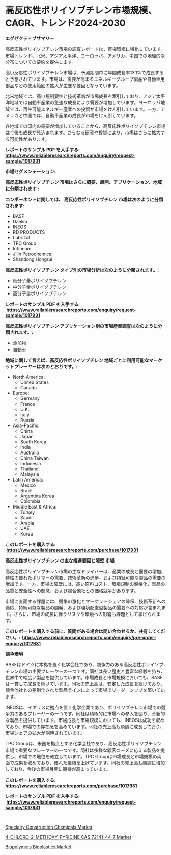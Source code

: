 <p><h1>高反応性ポリイソブチレン市場規模、CAGR、トレンド2024-2030</h1></p><p><strong>エグゼクティブサマリー</strong></p>
<p><p>高反応性ポリイソブチレン市場の調査レポートは、市場環境に特化しています。市場トレンド、北米、アジア太平洋、ヨーロッパ、アメリカ、中国での地理的な分布についての要約を提供します。</p><p>高い反応性ポリイソブチレン市場は、予測期間中に年間成長率13.1%で成長すると予想されています。市場は、需要が高まるエネルギーグループ製品や自動車用部品などの使用範囲の拡大が主要な要因となっています。</p><p>北米地域では、高い規制要件と技術革新が市場成長を牽引しており、アジア太平洋地域では自動車産業の急速な成長により需要が増加しています。ヨーロッパ地域では、再生可能エネルギー産業への投資が市場をけん引しています。一方、アメリカと中国では、自動車産業の成長が市場をけん引しています。</p><p>各地域での国内の需要が増加していることから、高反応性ポリイソブチレン市場は今後も成長が見込まれます。さらなる研究や投資により、市場はさらに拡大する可能性があります。</p></p>
<p><strong>レポートのサンプル PDF を入手する: <a href="https://www.reliableresearchreports.com/enquiry/request-sample/1017931">https://www.reliableresearchreports.com/enquiry/request-sample/1017931</a></strong></p>
<p><strong>市場セグメンテーション:</strong></p>
<p><strong> 高反応性ポリイソブチレン 市場はさらに概要、展開、アプリケーション、地域に分類されます :</strong></p>
<p><strong>コンポーネントに関しては、 高反応性ポリイソブチレン 市場は次のように分類されます: &nbsp;</strong></p>
<p><ul><li>BASF</li><li>Daelim</li><li>INEOS</li><li>RD PRODUCTS</li><li>Lubrizol</li><li>TPC Group</li><li>Infineum</li><li>Jilin Petrochemical</li><li>Shandong Hongrui</li></ul></p>
<p><strong> 高反応性ポリイソブチレン タイプ別の市場分析は次のように分類されます。:</strong></p>
<p><ul><li>低分子量ポリイソブチレン</li><li>中分子量ポリイソブチレン</li><li>高分子量ポリイソブチレン</li></ul></p>
<p><strong>レポートのサンプル PDF を入手する: &nbsp;<a href="https://www.reliableresearchreports.com/enquiry/request-sample/1017931">https://www.reliableresearchreports.com/enquiry/request-sample/1017931</a></strong></p>
<p><strong> 高反応性ポリイソブチレン アプリケーション別の市場産業調査は次のように分類されます。:</strong></p>
<p><ul><li>添加物</li><li>自動車</li></ul></p>
<p><strong>地域に関して言えば、高反応性ポリイソブチレン 地域ごとに利用可能なマーケットプレーヤーは次のとおりです。:</strong></p>
<p><ul>
    <li>
        North America:
        <ul>
            <li>United States</li>
            <li>Canada</li>
        </ul>
    </li>
    <li>
        Europe:
        <ul>
            <li>Germany</li>
            <li>France</li>
            <li>U.K.</li>
            <li>Italy</li>
            <li>Russia</li>
        </ul>
    </li>
    <li>
        Asia-Pacific:
        <ul>
            <li>China</li>
            <li>Japan</li>
            <li>South Korea</li>
            <li>India</li>
            <li>Australia</li>
            <li>China Taiwan</li>
            <li>Indonesia</li>
            <li>Thailand</li>
            <li>Malaysia</li>
        </ul>
    </li>
    <li>
        Latin America:
        <ul>
            <li>Mexico</li>
            <li>Brazil</li>
            <li>Argentina Korea</li>
            <li>Colombia</li>
        </ul>
    </li>
    <li>
        Middle East & Africa:
        <ul>
            <li>Turkey</li>
            <li>Saudi</li>
            <li>Arabia</li>
            <li>UAE</li>
            <li>Korea</li>
        </ul>
    </li>
    </ul></p>
<p><strong>このレポートを購入する: &nbsp;<a href="https://www.reliableresearchreports.com/purchase/1017931">https://www.reliableresearchreports.com/purchase/1017931</a></strong></p>
<p><strong>高反応性ポリイソブチレン の主な推進要因と障壁 市場</strong></p>
<p><p>高反応性ポリイソブチレン市場の主なドライバーは、産業の成長と需要の増加、特性の優れたポリマーの需要、技術革新の進歩、および持続可能な製品の需要の増加です。一方、市場の障壁には、高い原料コスト、環境規制の厳格化、製品の品質と安全性への懸念、および競合他社との価格競争があります。</p><p>市場に直面する課題には、競争の激化とマーケットシェアの確保、技術革新への適応、持続可能な製品の開発、および環境配慮型製品の需要への対応が含まれます。さらに、市場の成長に伴うリスクや環境への影響も課題として挙げられます。</p></p>
<p><strong>このレポートを購入する前に、質問がある場合は問い合わせるか、共有してください。:&nbsp; <a href="https://www.reliableresearchreports.com/enquiry/pre-order-enquiry/1017931">https://www.reliableresearchreports.com/enquiry/pre-order-enquiry/1017931</a></strong></p>
<p><strong>競争環境</strong></p>
<p><p>BASFはドイツに本拠を置く化学会社であり、競争力のある高反応性ポリイソブチレン市場の主要プレーヤーの一つです。同社は長い歴史と豊富な経験を持ち、世界中で幅広い製品を提供しています。市場成長と市場規模においても、BASFは一貫して成長を続けています。同社の売上高は、安定した成長を続けており、競合他社との差別化された製品ラインによって市場でリーダーシップを築いています。</p><p>INEOSは、イギリスに拠点を置く化学企業であり、ポリイソブチレン市場での競争力のあるプレーヤーの一つです。同社は積極的に市場への参入を図り、革新的な製品を提供しています。市場成長と市場規模においても、INEOSは成功を収めており、市場での存在感を高めています。同社の売上高も順調に成長しており、市場シェアの拡大が期待されています。</p><p>TPC Groupは、米国を拠点とする化学会社であり、高反応性ポリイソブチレン市場で重要なプレーヤーの一つです。同社は多様な顧客ニーズに応える製品を提供し、市場での地位を確立しています。TPC Groupは市場成長と市場規模の両面で成果を収めており、優れた業績を上げています。同社の売上高も順調に増加しており、今後の市場展開に期待が高まっています。</p></p>
<p><strong>このレポートを購入する: &nbsp; <a href="https://www.reliableresearchreports.com/purchase/1017931">https://www.reliableresearchreports.com/purchase/1017931</a></strong></p>
<p><strong>レポートのサンプル PDF を入手する: &nbsp;<a href="https://www.reliableresearchreports.com/enquiry/request-sample/1017931">https://www.reliableresearchreports.com/enquiry/request-sample/1017931</a></strong><strong></strong></p>
<p>&nbsp;</p>
<p><p><a href="https://view.publitas.com/reportprime-1/specialty-construction-chemicals-market-size-share-trends-analysis-report-by-application-regional-outlook-competitive-strategies-and-segment-forecasts-2023-2030/">Specialty Construction Chemicals Market</a></p><p><a href="https://view.publitas.com/reportprime-1/4-chloro-2-methoxy-pyridine-cas-72141-44-7-market-size-and-growth-market-segmentation-regional-and-country-breakdowns-and-market-trends-for-period-from-2023-2030/">4-CHLORO-2-METHOXY-PYRIDINE CAS 72141-44-7 Market</a></p><p><a href="https://view.publitas.com/reportprime-1/biopolymers-bioplastics-market-insights-market-players-and-forecast-till-2030/">Biopolymers Bioplastics Market</a></p></p>